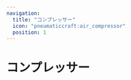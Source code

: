 ```yaml
---
navigation:
  title: "コンプレッサー"
  icon: "pneumaticcraft:air_compressor"
  position: 1
---
```


# コンプレッサー

<SubPages />